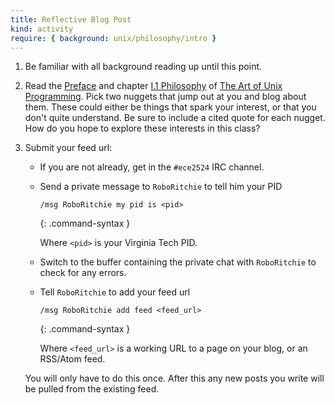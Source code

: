 ```yaml
---
title: Reflective Blog Post
kind: activity
require: { background: unix/philosophy/intro }
---
```


1. Be familiar with all background reading up until this point.

2. Read the [Preface](http://catb.org/~esr/writings/taoup/html/preface.html) and chapter
   [I.1 Philosophy](http://catb.org/esr/writings/taoup/html/philosophychapter.html)
   of
   [The Art of Unix Programming](http://www.catb.org/esr/writings/taoup/html/). Pick
   two nuggets that jump out at you and blog about them.  These could
   either be things that spark your interest, or that you don't quite
   understand. Be sure to include a cited quote for each nugget. How
   do you hope to explore these interests in this class?

3. Submit your feed url:
   - If you are not already, get in the `#ece2524` IRC channel.
   - Send a private message to `RoboRitchie` to tell him your PID

     ~~~~~ irc
     /msg RoboRitchie my pid is <pid>
     ~~~~~
     {: .command-syntax }
     
     Where `<pid>` is your Virginia Tech PID.

   - Switch to the buffer containing the private chat with `RoboRitchie` to check for any errors.
   - Tell `RoboRitchie` to add your feed url

     ~~~~
     /msg RoboRitchie add feed <feed_url>
     ~~~~
     {: .command-syntax }

     Where `<feed_url>` is a working URL to a page on your blog, or an RSS/Atom feed.

   You will only have to do this once. After this any new posts you
   write will be pulled from the existing feed.
